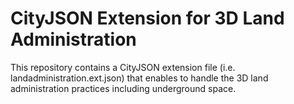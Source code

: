 # CityJSON Extension for 3D Land Administration
 
 This repository contains a CityJSON extension file (i.e. landadministration.ext.json) that enables to handle the 3D land administration practices including underground space.